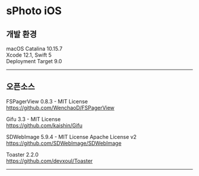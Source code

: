 # sPhoto iOS
  
    
## 개발 환경
macOS Catalina 10.15.7  
Xcode 12.1, Swift 5  
Deployment Target 9.0     
  
---
  
## 오픈소스

FSPagerView 0.8.3 - MIT License  
https://github.com/WenchaoD/FSPagerView  
  
Gifu 3.3 - MIT License  
https://github.com/kaishin/Gifu  
  
SDWebImage 5.9.4 - MIT License Apache License v2  
https://github.com/SDWebImage/SDWebImage  
  
Toaster 2.2.0  
https://github.com/devxoul/Toaster  
  
---
